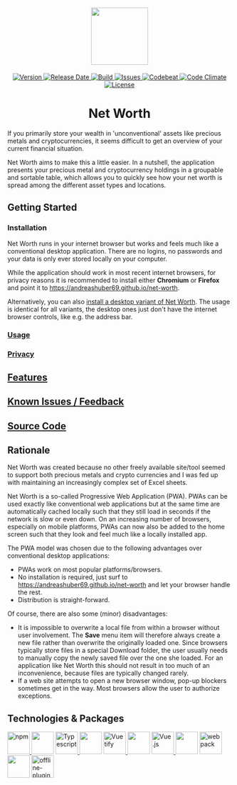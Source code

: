 <h1 align="center">
  <a href="https://andreashuber69.github.io/net-worth">
    <img width="128" src="https://raw.githubusercontent.com/andreashuber69/net-worth/master/doc/icon.svg?sanitize=true">
  </a>
</h1>
<p align="center">
  <a href="https://github.com/andreashuber69/net-worth/releases/latest">
    <img src="https://img.shields.io/github/release/andreashuber69/net-worth.svg" alt="Version">
  </a>
  <a href="https://github.com/andreashuber69/net-worth/releases/latest">
    <img src="https://img.shields.io/github/release-date/andreashuber69/net-worth.svg" alt="Release Date">
  </a>
  <a href="https://travis-ci.org/andreashuber69/net-worth">
    <img src="https://img.shields.io/travis/andreashuber69/net-worth.svg" alt="Build">
  </a>
  <a href="https://github.com/andreashuber69/net-worth/issues">
    <img src="https://img.shields.io/github/issues-raw/andreashuber69/net-worth.svg" alt="Issues">
  </a>
  <a href="https://codebeat.co/projects/github-com-andreashuber69-net-worth-master">
    <img src="https://codebeat.co/badges/1a2c6713-5e60-40d9-b569-0df30f7033a3" alt="Codebeat">
  </a>
  <a href="https://codeclimate.com/github/andreashuber69/net-worth/maintainability">
    <img src="https://api.codeclimate.com/v1/badges/465f61b456d66d77375e/maintainability" alt="Code Climate"/>
  </a>
  <a href="https://github.com/andreashuber69/net-worth/blob/master/LICENSE">
    <img src="https://img.shields.io/github/license/andreashuber69/net-worth.svg" alt="License">
  </a>
</p>

<h1 align="center">Net Worth</h1>

If you primarily store your wealth in 'unconventional' assets like precious metals and cryptocurrencies, it seems
difficult to get an overview of your current financial situation.

Net Worth aims to make this a little easier. In a nutshell, the application presents your precious metal and
cryptocurrency holdings in a groupable and sortable table, which allows you to quickly see how your net worth is spread
among the different asset types and locations.

## Getting Started

### Installation

Net Worth runs in your internet browser but works and feels much like a conventional desktop application. There are
no logins, no passwords and your data is only ever stored locally on your computer.

While the application should work in most recent internet browsers, for privacy reasons it is recommended to
install either **Chromium** or **Firefox** and point it to <https://andreashuber69.github.io/net-worth>.

Alternatively, you can also
[install a desktop variant of Net Worth](https://github.com/andreashuber69/net-worth-desktop/blob/master/README.md#installation).
The usage is identical for all variants, the desktop ones just don't have the internet browser controls, like e.g. the
address bar.

### [Usage](https://github.com/andreashuber69/net-worth-desktop/blob/master/README.md#usage)

### [Privacy](https://github.com/andreashuber69/net-worth-desktop/blob/master/README.md#privacy)

## [Features](https://github.com/andreashuber69/net-worth-desktop/blob/master/README.md#features)

## [Known Issues / Feedback](https://github.com/andreashuber69/net-worth-desktop/blob/master/README.md#known-issues--feedback)

## [Source Code](https://github.com/andreashuber69/net-worth-desktop/blob/master/README.md#source-code)

## Rationale

Net Worth was created because no other freely available site/tool seemed to support both precious metals and crypto
currencies and I was fed up with maintaining an increasingly complex set of Excel sheets.

Net Worth is a so-called Progressive Web Application (PWA). PWAs can be used exactly like conventional web applications
but at the same time are automatically cached locally such that they still load in seconds if the network is slow or even
down. On an increasing number of browsers, especially on mobile platforms, PWAs can now also be added to the home screen
such that they look and feel much like a locally installed app.

The PWA model was chosen due to the following advantages over conventional desktop applications:

- PWAs work on most popular platforms/browsers.
- No installation is required, just surf to <https://andreashuber69.github.io/net-worth> and let your browser handle the
  rest.
- Distribution is straight-forward.

Of course, there are also some (minor) disadvantages:

- It is impossible to overwrite a local file from within a browser without user involvement. The **Save** menu item
  will therefore always create a new file rather than overwrite the originally loaded one. Since browsers typically
  store files in a special Download folder, the user usually needs to manually copy the newly saved file over the one
  she loaded. For an application like Net Worth this should not result in too much of an inconvenience, because files
  are typically changed rarely.
- If a web site attempts to open a new browser window, pop-up blockers sometimes get in the way. Most browsers allow the
  user to authorize exceptions.

## Technologies & Packages

<p>
  <a href="https://www.npmjs.com/">
    <img
      src="https://raw.githubusercontent.com/andreashuber69/net-worth/master/doc/npm.png"
      alt="npm" title="npm" height="50">
  </a>
  <img src="https://raw.githubusercontent.com/andreashuber69/net-worth/master/doc/spacer.svg?sanitize=true" height="50">
  <a href="http://typescriptlang.org">
    <img
      src="https://raw.githubusercontent.com/andreashuber69/net-worth/master/doc/typescript.png"
      alt="Typescript" title="Typescript" height="50">
  </a>
  <img src="https://raw.githubusercontent.com/andreashuber69/net-worth/master/doc/spacer.svg?sanitize=true" height="50">
  <a href="https://vuetifyjs.com">
    <img
      src="https://raw.githubusercontent.com/andreashuber69/net-worth/master/doc/vuetify.svg?sanitize=true"
      alt="Vuetify" title="Vuetify" height="50">
  </a>
  <img src="https://raw.githubusercontent.com/andreashuber69/net-worth/master/doc/spacer.svg?sanitize=true" height="50">
  <a href="https://vuejs.org">
    <img
      src="https://raw.githubusercontent.com/andreashuber69/net-worth/master/doc/vuejs.png"
      alt="Vue.js" title="Vue.js" height="50">
  </a>
  <img src="https://raw.githubusercontent.com/andreashuber69/net-worth/master/doc/spacer.svg?sanitize=true" height="50">
  <a href="https://webpack.js.org/">
    <img
      src="https://raw.githubusercontent.com/andreashuber69/net-worth/master/doc/webpack.svg?sanitize=true"
      alt="webpack" title="webpack" height="50">
  </a>
  <img src="https://raw.githubusercontent.com/andreashuber69/net-worth/master/doc/spacer.svg?sanitize=true" height="50">
  <a href="https://www.npmjs.com/package/offline-plugin">
    <img
      src="https://raw.githubusercontent.com/andreashuber69/net-worth/master/doc/offline-plugin.svg?sanitize=true"
      alt="offline-plugin" title="offline-plugin" height="50">
  </a>
</p>
